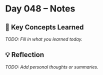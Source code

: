 # Day 048 – Notes

## 🔑 Key Concepts Learned

_TODO: Fill in what you learned today._

## 💡 Reflection

_TODO: Add personal thoughts or summaries._
